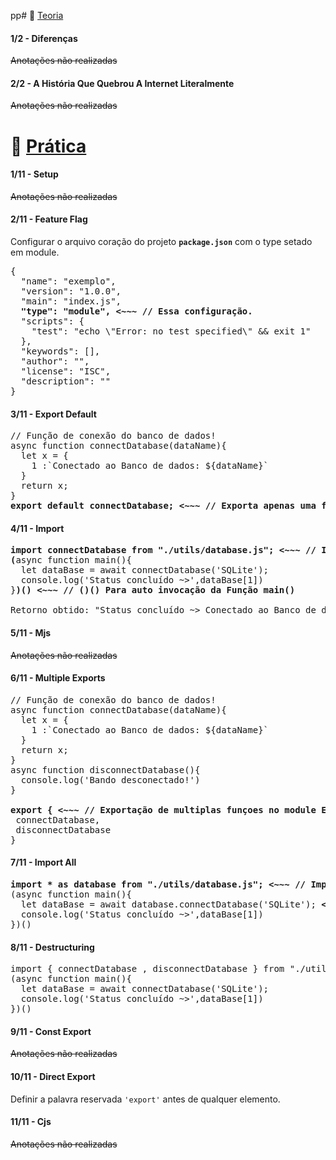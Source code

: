 pp# 🚀 <u>Teoria</u>
#### 1/2 - Diferenças

~~Anotações não realizadas~~

#### 2/2 - A História Que Quebrou A Internet Literalmente

~~Anotações não realizadas~~

# 🚀 <u>Prática</u>
#### 1/11 - Setup
~~Anotações não realizadas~~

#### 2/11 - Feature Flag

Configurar o arquivo coração do projeto <b>`package.json`</b> com o type setado em module.

<pre>{
  "name": "exemplo",
  "version": "1.0.0",
  "main": "index.js",
  <b>"type": "module", <~~~ // Essa configuração. </b>
  "scripts": {
    "test": "echo \"Error: no test specified\" && exit 1"
  },
  "keywords": [],
  "author": "",
  "license": "ISC",
  "description": ""
}</pre>

#### 3/11 - Export Default

<pre>// Função de conexão do banco de dados!
async function connectDatabase(dataName){
  let x = {
    1 :`Conectado ao Banco de dados: ${dataName}`
  }
  return x;  
}
<b>export default connectDatabase; <~~~ // Exporta apenas uma função por padrão.</b></pre>

#### 4/11 - Import

<pre><b>import connectDatabase from "./utils/database.js"; <~~~ // Importa apenas a função padrão exportada. </b>
<b>(</b>async function main(){
  let dataBase = await connectDatabase('SQLite');
  console.log('Status concluído ~>',dataBase[1])   
}<b>)() <~~~ // ()() Para auto invocação da Função main()</b>

Retorno obtido: "Status concluído ~> Conectado ao Banco de dados: SQLite" </pre>

#### 5/11 - Mjs

~~Anotações não realizadas~~

#### 6/11 - Multiple Exports

<pre>// Função de conexão do banco de dados!
async function connectDatabase(dataName){
  let x = {
    1 :`Conectado ao Banco de dados: ${dataName}`
  }
  return x;  
}
async function disconnectDatabase(){
  console.log('Bando desconectado!')
}

<b>export { <~~~ // Exportação de multiplas funçoes no module ESM.</b>
 connectDatabase,
 disconnectDatabase
}</pre>

#### 7/11 - Import All

<pre><b>import * as database from "./utils/database.js"; <~~~ // Importar todas as funções as 'nome desejado'. </b>
(async function main(){
  let dataBase = await database.connectDatabase('SQLite'); <b><~~~ // Utiliza como um objeto e suas propriedades.</b>
  console.log('Status concluído ~>',dataBase[1])   
})()</pre>

#### 8/11 - Destructuring

<pre>import { connectDatabase , disconnectDatabase } from "./utils/database.js"; 
(async function main(){
  let dataBase = await connectDatabase('SQLite');
  console.log('Status concluído ~>',dataBase[1])   
})()</pre>

#### 9/11 - Const Export

~~Anotações não realizadas~~

#### 10/11 - Direct Export

Definir a palavra reservada `'export'` antes de qualquer elemento.

#### 11/11 - Cjs

~~Anotações não realizadas~~
